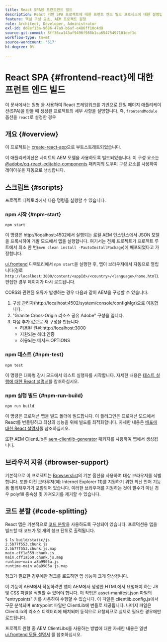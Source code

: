 ```yaml
---
title: React SPA용 프런트엔드 빌드
description: React 기반 SPA 프로젝트에 대한 프런트 엔드 빌드 프로세스에 대한 설명입니다
feature: 핵심 구성 요소, AEM 프로젝트 원형
role: Architect, Developer, Administrator
exl-id: dd8ef13a-9686-47a9-b6af-e486ff10c4d8
source-git-commit: 8ff36ca143af9496f988b1ca65475497181def1d
workflow-type: tm+mt
source-wordcount: '517'
ht-degree: 0%

---
```


# React SPA {#frontend-react}에 대한 프런트 엔드 빌드

이 문서에서는 원형 을 사용하여 React 프레임워크를 기반으로 단일 페이지 애플리케이션(SPA)을 만들 때 생성된 프로젝트의 세부 사항을 설명합니다. 즉, `frontendModule` 옵션을 `react`로 설정한 경우

## 개요 {#overview}

이 프로젝트는 [create-react-app](https://github.com/facebook/create-react-app)으로 부트스트래트되었습니다.

이 애플리케이션은 사이트의 AEM 모델을 사용하도록 빌드되었습니다. 이 구성 요소는 [@adobe/cq-react-editable-components](https://www.npmjs.com/package/@adobe/cq-react-editable-components) 패키지의 도우미 구성 요소를 사용하여 레이아웃을 자동으로 생성합니다.

## 스크립트 {#scripts}

프로젝트 디렉토리에서 다음 명령을 실행할 수 있습니다.

### npm 시작 {#npm-start}

```shell
npm start
```

이 명령은 http://localhost:4502에서 실행되는 로컬 AEM 인스턴스에서 JSON 모델을 프록시하여 개발 모드에서 앱을 실행합니다. 여기서는 전체 프로젝트가 프로젝트 루트에서 최소 한 번(`mvn clean install -PautoInstallPackage`)에 배포되었다고 가정합니다.

[ui.frontend](uifrontend.md) 디렉토리에서 `npm start`을 실행한 후, 앱이 브라우저에서 자동으로 열립니다(경로 `http://localhost:3000/content/<appId>/<country>/<language>/home.html`). 편집한 경우 페이지가 다시 로드됩니다.

CORS와 관련된 오류가 발생하는 경우 다음과 같이 AEM을 구성할 수 있습니다.

1. 구성 관리자(http://localhost:4502/system/console/configMgr)으로 이동합니다.
1. &quot;Granite Cross-Origin 리소스 공유 Adobe&quot; 구성을 엽니다.
1. 다음 추가 값으로 새 구성을 만듭니다.
   * 허용된 원본:http://localhost:3000
   * 지원되는 헤더:인증
   * 허용되는 메서드:OPTIONS

### npm 테스트 {#npm-test}

```shell
npm test
```

이 명령은 대화형 감시 모드에서 테스트 실행자를 시작합니다. 자세한 내용은 [테스트 실행에 대한 React 설명서](https://facebook.github.io/create-react-app/docs/running-tests)를 참조하십시오.

### npm 실행 빌드 {#npm-run-build}

```shell
npm run build
```

이 명령은 프로덕션 앱을 빌드 폴더에 빌드합니다. 이 플러그인은 프로덕션 모드에서 React를 번들링하고 최상의 성능을 위해 빌드를 최적화합니다. 자세한 내용은 [배포에 대한 React 설명서](https://facebook.github.io/create-react-app/docs/deployment)를 참조하십시오.

또한 AEM ClientLib은 [aem-clientlib-generator](https://github.com/wcm-io-frontend/aem-clientlib-generator) 패키지를 사용하여 앱에서 생성됩니다.

## 브라우저 지원 {#browser-support}

기본적으로 이 프로젝트는 [Browserslist](https://github.com/browserslist/browserslist)의 기본 옵션을 사용하여 대상 브라우저를 식별합니다. 또한 이전 브라우저(예: Internet Explorer 11)를 지원하기 위한 최신 언어 기능용 폴리채우기가 포함되어 있습니다. 이러한 브라우저를 지원하는 것이 필수가 아닌 경우 polyfill 종속성 및 가져오기를 제거할 수 있습니다.

## 코드 분할 {#code-splitting}

React 앱은 기본적으로 [코드 분할](https://webpack.js.org/guides/code-splitting)을 사용하도록 구성되어 있습니다. 프로덕션용 앱을 빌드할 때 코드가 몇 개의 청크 단위로 출력됩니다.

```shell
$ ls build/static/js
2.5b77f553.chunk.js
2.5b77f553.chunk.js.map
main.cff1a559.chunk.js
main.cff1a559.chunk.js.map
runtime~main.a8a9905a.js
runtime~main.a8a9905a.js.map
```

청크가 필요한 경우에만 청크를 로드하면 앱 성능이 크게 향상됩니다.

이 기능이 AEM에서 작동하려면 앱이 AEM에서 생성한 HTML에서 요청해야 하는 JS 및 CSS 파일을 식별할 수 있어야 합니다. 이 작업은 asset-manifest.json 파일의 &quot;entrypoints&quot; 키를 사용하여 수행할 수 있습니다. 이 파일은 clientlib.config.js에서 구문 분석되며 entrypoint 파일만 ClientLib에 번들로 제공됩니다. 나머지 파일은 ClientLib의 리소스 디렉터리에 배치되며 동적으로 요청되므로 실제로 필요한 경우에만 로드됩니다.

프로젝트 원형 중 AEM ClientLibs를 사용하는 방법에 대한 자세한 내용은 일반 [ui.frontend 모듈 설명서](uifrontend.md#clientlibs) 를 참조하십시오.
